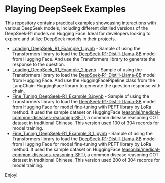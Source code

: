 # Playing DeepSeek Examples

This repository contains practical examples showcasing interactions with various DeepSeek models, including different distilled versions of the DeepSeek-R1 models on Hugging Face. Ideal for developers looking to explore and utilize DeepSeek models in their projects.

* [Loading_DeepSeek_R1_Example_1.ipynb](https://github.com/easonlai/deepseek_examples/blob/main/Loading_DeepSeek_R1_Example_1.ipynb) - Sample of using the Transformers library to load the [DeepSeek-R1-Distill-Llama-8B](https://huggingface.co/deepseek-ai/DeepSeek-R1-Distill-Llama-8B) model from Hugging Face. And use the Transformers library to generate the response to the question.
* [Loading_DeepSeek_R1_Example_2.ipynb](https://github.com/easonlai/deepseek_examples/blob/main/Loading_DeepSeek_R1_Example_2.ipynb) - Sample of using the Transformers library to load the [DeepSeek-R1-Distill-Llama-8B](https://huggingface.co/deepseek-ai/DeepSeek-R1-Distill-Llama-8B) model from Hugging Face. And use the HuggingFacePipeline class from the LangChain-HuggingFace library to generate the question response with chain.
* [Fine_Tuning_DeepSeek-R1_Example_3.ipynb](https://github.com/easonlai/deepseek_examples/blob/main/Fine_Tuning_DeepSeek_R1_Example_3.ipynb) - Sample of using the Transformers library to load the [DeepSeek-R1-Distill-Llama-8B](https://huggingface.co/deepseek-ai/DeepSeek-R1-Distill-Llama-8B) model from Hugging Face for model fine-tuning with PEFT library by LoRa method. It used the sample dataset on HuggingFace ([easonlai/medical-common-diseases-reasoning-SFT](https://huggingface.co/datasets/easonlai/medical-common-diseases-reasoning-SFT)), a common disease reasoning COT dataset in traditional Chinese. This version used 100 of 304 records for model training.
* [Fine_Tuning_DeepSeek-R1_Example_3_1.ipynb](https://github.com/easonlai/deepseek_examples/blob/main/Fine_Tuning_DeepSeek_R1_Example_3_1.ipynb) - Sample of using the Transformers library to load the [DeepSeek-R1-Distill-Llama-8B](https://huggingface.co/deepseek-ai/DeepSeek-R1-Distill-Llama-8B) model from Hugging Face for model fine-tuning with PEFT library by LoRa method. It used the sample dataset on HuggingFace ([easonlai/medical-common-diseases-reasoning-SFT](https://huggingface.co/datasets/easonlai/medical-common-diseases-reasoning-SFT)), a common disease reasoning COT dataset in traditional Chinese. This version used 200 of 304 records for model training.

Enjoy!
